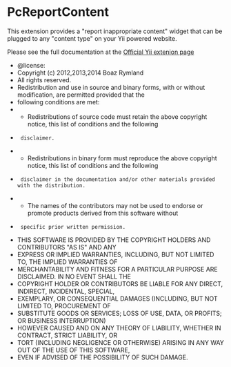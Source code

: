 PcReportContent
===============

This extension provides a "report inappropriate content" widget that can be plugged to any "content type" on your Yii powered website.

Please see the full documentation at the [Official Yii extenion page](http://www.yiiframework.com/extension/pcreportcontent/)

* @license:
 * Copyright (c) 2012,2013,2014 Boaz Rymland
 * All rights reserved.
 * Redistribution and use in source and binary forms, with or without modification, are permitted provided that the
 * following conditions are met:
 * - Redistributions of source code must retain the above copyright notice, this list of conditions and the following
 *      disclaimer.
 * - Redistributions in binary form must reproduce the above copyright notice, this list of conditions and the following
 *      disclaimer in the documentation and/or other materials provided with the distribution.
 * - The names of the contributors may not be used to endorse or promote products derived from this software without
 *      specific prior written permission.
 * THIS SOFTWARE IS PROVIDED BY THE COPYRIGHT HOLDERS AND CONTRIBUTORS "AS IS" AND ANY
 * EXPRESS OR IMPLIED WARRANTIES, INCLUDING, BUT NOT LIMITED TO, THE IMPLIED WARRANTIES OF
 * MERCHANTABILITY AND FITNESS FOR A PARTICULAR PURPOSE ARE DISCLAIMED. IN NO EVENT SHALL THE
 * COPYRIGHT HOLDER OR CONTRIBUTORS BE LIABLE FOR ANY DIRECT, INDIRECT, INCIDENTAL, SPECIAL,
 * EXEMPLARY, OR CONSEQUENTIAL DAMAGES (INCLUDING, BUT NOT LIMITED TO, PROCUREMENT OF
 * SUBSTITUTE GOODS OR SERVICES; LOSS OF USE, DATA, OR PROFITS; OR BUSINESS INTERRUPTION)
 * HOWEVER CAUSED AND ON ANY THEORY OF LIABILITY, WHETHER IN CONTRACT, STRICT LIABILITY, OR
 * TORT (INCLUDING NEGLIGENCE OR OTHERWISE) ARISING IN ANY WAY OUT OF THE USE OF THIS SOFTWARE,
 * EVEN IF ADVISED OF THE POSSIBILITY OF SUCH DAMAGE.
